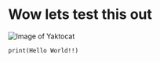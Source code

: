 # Wow lets test this out
![Image of Yaktocat](https://github.com/user-attachments/assets/c63dcbd3-b84b-4bf1-bff4-07ed61d7533a)
```
print(Hello World!!)
```
